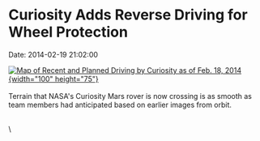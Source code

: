 Curiosity Adds Reverse Driving for Wheel Protection
===================================================

Date: 2014-02-19 21:02:00

[![Map of Recent and Planned Driving by Curiosity as of Feb. 18,
2014](http://www.jpl.nasa.gov/images/msl/20140219/pia17946-226.jpg){width="100"
height="75"}](http://www.jpl.nasa.gov/news/news.cfm?release=2014-055&rn=news.xml&rst=4053)\
\
Terrain that NASA\'s Curiosity Mars rover is now crossing is as smooth
as team members had anticipated based on earlier images from orbit.

\
\

